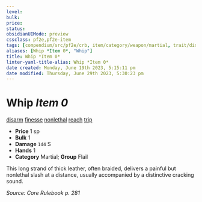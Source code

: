 ```yaml
---
level:
bulk:
price:
status:
obsidianUIMode: preview
cssclass: pf2e,pf2e-item
tags: [compendium/src/pf2e/crb, item/category/weapon/martial, trait/disarm, trait/finesse, trait/nonlethal, trait/reach, trait/trip]
aliases: [Whip *Item 0*, "Whip"]
title: Whip *Item 0*
linter-yaml-title-alias: Whip *Item 0*
date created: Monday, June 19th 2023, 5:15:11 pm
date modified: Thursday, June 29th 2023, 5:30:23 pm
---
```


# Whip *Item 0*

[disarm](rules/traits/disarm.md) [finesse](rules/traits/finesse.md) [nonlethal](rules/traits/nonlethal.md) [reach](rules/traits/reach.md) [trip](rules/traits/trip.md)  

- **Price** 1 sp
- **Bulk** 1
- **Damage** `1d4` S
- **Hands** 1
- **Category** Martial; **Group** Flail

This long strand of thick leather, often braided, delivers a painful but nonlethal slash at a distance, usually accompanied by a distinctive cracking sound.

*Source: Core Rulebook p. 281*
